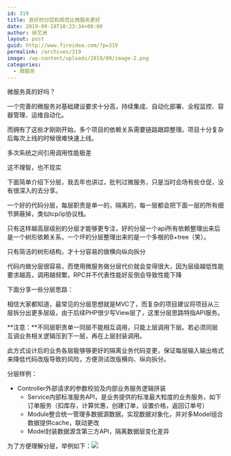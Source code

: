 ```yaml
---
id: 319
title: 良好的分层和规范比微服务更好
date: 2019-09-18T10:23:34+08:00
author: 徐艺洲
layout: post
guid: http://www.fireidea.com/?p=319
permalink: /archives/319
image: /wp-content/uploads/2019/09/image-2.png
categories:
  - 微服务
---
```

微服务真的好吗？

一个完善的微服务对基础建设要求十分高，持续集成、自动化部署、全程监控、容器管理、运维自动化。

而拥有了这些才刚刚开始，多个项目的依赖关系需要链路跟踪整理。项目十分复杂后每次上线的时候很难快速上线。

多次系统之间引用调用性能极差

这不理智，也不现实

下面简单介绍下分层，我去年也讲过，批判过微服务，只是当时会场有些仓促，没有很深入的去分享。

一个好的代码分层，每层职责是单一的，隔离的，每一层都会把下面一层的所有细节屏蔽掉，类似tcp/ip协议栈。

只有这样越高层级别的分层才能够更专注，好的分层一个api所有依赖整理出来后是一个树形依赖关系，一个坏的分层整理出来的是一个多根的B+tree（笑）。

只有简洁的树形结构，才十分容易的做横向纵向拆分

代码内做分层很容易，而使用微服务做分层代价就会变得很大，因为层级越低性能要求越高，调用越频繁，RPC并不代表性能好反倒会导致性能下降

下面分享一些分层思路：

相信大家都知道，最常见的分层思想就是MVC了，而复杂的项目建议将项目从三层拆分出更多层级，由于后续PHP很少写View层了，这里分层思路特指API服务。

**注意：**不同层职责单一同层不能相互调用，只能上层调用下层。若必须同层互调业务相关逻辑压到下一层，再在上层封装调用。

此方式设计后的业务各层能够够更好的隔离业务代码变更，保证每层输入输出格式来降低代码改版导致的风险，方便测试改版横向、纵向拆分。

分层样例：

  * Controller外部请求的参数校验及内部业务服务逻辑拼装
      * Service内部标准服务API，是业务提供的标准最大粒度的业务服务，如下订单服务（扣库存，计算优惠，创建订单，设置价格，返回订单号）
      * Module整合统一管理多数据源数据，实现数据对象化，并对多Model组合数据提供cache，联动更改
      * Model封装数据源含第三方API，隔离数据层变化差异

为了方便理解分层，举例如下：![](http://www.fireidea.com/wp-content/uploads/2019/09/image.png)
